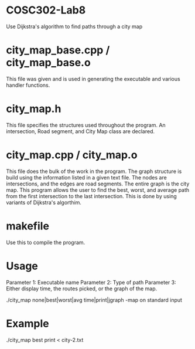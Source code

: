 # COSC302-Lab8
Use Dijkstra's algorithm to find paths through a city map

# city_map_base.cpp / city_map_base.o
This file was given and is used in generating the executable and various handler functions.

# city_map.h
This file specifies the structures used throughout the program. An intersection, Road segment, 
and City Map class are declared.

# city_map.cpp / city_map.o
This file does the bulk of the work in the program. The graph structure is build using the 
information listed in a given text file. The nodes are intersections, and the edges are road
segments. The entire graph is the city map. This program allows the user to find the best, worst,
and average path from the first intersection to the last intersection. This is done by using 
variants of Dijkstra's algorthim.

# makefile
Use this to compile the program.

# Usage
Parameter 1: Executable name
Parameter 2: Type of path
Parameter 3: Either display time, the routes picked, or the graph of the map.

./city_map none|best|worst|avg time|print|jgraph -map on standard input

# Example
./city_map best print < city-2.txt
